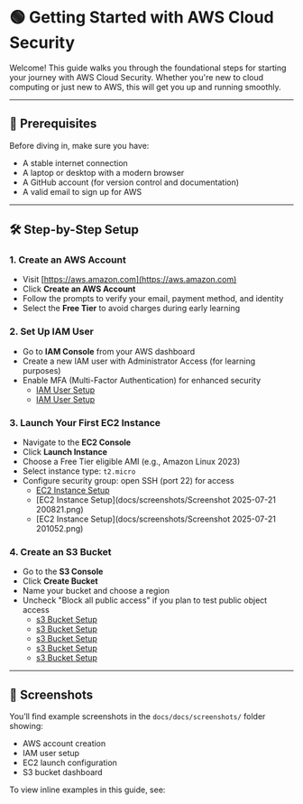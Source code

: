 # 🟢 Getting Started with AWS Cloud Security

Welcome! This guide walks you through the foundational steps for starting your journey with AWS Cloud Security. Whether you're new to cloud computing or just new to AWS, this will get you up and running smoothly.

---

## 🧰 Prerequisites

Before diving in, make sure you have:
- A stable internet connection
- A laptop or desktop with a modern browser
- A GitHub account (for version control and documentation)
- A valid email to sign up for AWS

---

## 🛠️ Step-by-Step Setup

### 1. Create an AWS Account
- Visit [https://aws.amazon.com](https://aws.amazon.com)
- Click **Create an AWS Account**
- Follow the prompts to verify your email, payment method, and identity
- Select the **Free Tier** to avoid charges during early learning

### 2. Set Up IAM User
- Go to **IAM Console** from your AWS dashboard
- Create a new IAM user with Administrator Access (for learning purposes)
- Enable MFA (Multi-Factor Authentication) for enhanced security
    - [IAM User Setup](docs/screenshots/Screenshot_22-7-2025_19100_us-east-1.console.aws.amazon.com.jpeg)
    - [IAM User Setup](docs/screenshots/Screenshot_22-7-2025_191557_us-east-1.console.aws.amazon.com.jpeg)

### 3. Launch Your First EC2 Instance
- Navigate to the **EC2 Console**
- Click **Launch Instance**
- Choose a Free Tier eligible AMI (e.g., Amazon Linux 2023)
- Select instance type: `t2.micro`
- Configure security group: open SSH (port 22) for access
  - [EC2 Instance Setup](https://github.com/SARWILLY/Cloud-Security/blob/dd77120c75caeefdadc83c3248a9dc684eb674d5/docs/docs/screenshots/Screenshot%202025-07-21%20172612.png)
  - [EC2 Instance Setup](docs/screenshots/Screenshot 2025-07-21 200821.png)
  - [EC2 Instance Setup](docs/screenshots/Screenshot 2025-07-21 201052.png)

### 4. Create an S3 Bucket
- Go to the **S3 Console**
- Click **Create Bucket**
- Name your bucket and choose a region
- Uncheck "Block all public access" if you plan to test public object access
  - [s3 Bucket Setup](docs/screenshots/screenshot-1753205816168.png)
  - [s3 Bucket Setup](docs/screenshots/Screenshot_22-7-2025_184657_us-east-1.console.aws.amazon.com.jpeg)
  - [s3 Bucket Setup](docs/screenshots/Screenshot_22-7-2025_184944_us-east-1.console.aws.amazon.com.jpeg)
  - [s3 Bucket Setup](docs/screenshots/Screenshot_22-7-2025_185839_us-east-1.console.aws.amazon.com.jpeg)
  - [s3 Bucket Setup](docs/screenshots/Screenshot_22-7-2025_19141_us-east-1.console.aws.amazon.com.jpeg)

---

## 📸 Screenshots

You’ll find example screenshots in the `docs/docs/screenshots/` folder showing:
- AWS account creation
- IAM user setup
- EC2 launch configuration
- S3 bucket dashboard

To view inline examples in this guide, see:

